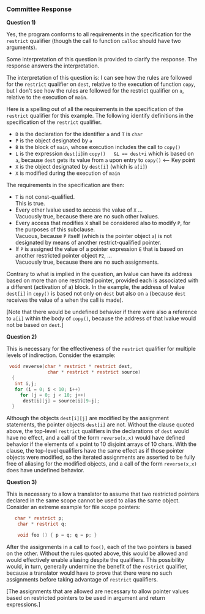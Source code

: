 ### Committee Response

**Question 1\)**

Yes, the program conforms to all requirements in the specification for the
`restrict` qualifier (though the call to function `calloc` should have two
arguments).

Some interpretation of this question is provided to clarify the response. The
response answers the interpretation.

The interpretation of this question is: I can see how the rules are followed for
the `restrict` qualifier on `dest`, relative to the execution of function
`copy`, but I don't see how the rules are followed for the restrict qualifier on
`a`, relative to the execution of `main`.

Here is a spelling out of all the requirements in the specification of the
`restrict` qualifier for this example. The following identify definitions in the
specification of the `restrict` qualifier.

* `D` is the declaration for the identifier `a` and `T` is `char`
* `P` is the object designated by `a`
* `B` is the block of `main`, whose execution includes the call to `copy()`
* `L` is the expression `dest[i]`in `copy()  
   &L == dest+i` which is based on `a`, because `dest` gets its value from `a` upon entry to `copy()` \<-- Key point
* `X` is the object designated by `dest[i]` (which is `a[i]`)
* `X` is modified during the execution of `main`

The requirements in the specification are then:

* `T` is not const-qualified.  
   This is true.
* Every other lvalue used to access the value of `X` ...  
   Vacuously true, because there are no such other lvalues.
* Every access that modifies `X` shall be considered also to modify `P`, for the purposes of this subclause.  
   Vacuous, because `P` itself (which is the pointer object `a`) is not designated by means of another restrict-qualified pointer.
* If `P` is assigned the value of a pointer expression `E` that is based on another restricted pointer object `P2`, ...  
   Vacuously true, because there are no such assignments.

Contrary to what is implied in the question, an lvalue can have its address
based on more than one restricted pointer, provided each is associated with a
different (activation of a) block. In the example, the address of lvalue
`dest[i]` in `copy()` is based not only on `dest` but also on `a` (because
`dest` receives the value of `a` when the call is made).

\[Note that there would be undefined behavior if there were also a reference to
`a[i]` within the body of `copy()`, because the address of that lvalue would not
be based on `dest`.\]

**Question 2\)**

This is necessary for the effectiveness of the `restrict` qualifier for multiple
levels of indirection. Consider the example:

```c
 void reverse(char * restrict * restrict dest,
               char * restrict * restrict source)
  {
   int i,j;
   for (i = 0; i < 10; i++)
     for (j = 0; j < 10; j++)
      dest[i][j] = source[i][9-j];
  }
```

Although the objects `dest[i][j]` are modified by the assignment statements, the
pointer objects `dest[i]` are not. Without the clause quoted above, the
top-level `restrict` qualifiers in the declarations of `dest` would have no
effect, and a call of the form `reverse(x,x)` would have defined behavior if the
elements of `x` point to 10 disjoint arrays of 10 chars. With the clause, the
top-level qualifiers have the same effect as if those pointer objects were
modified, so the iterated assignments are asserted to be fully free of aliasing
for the modified objects, and a call of the form `reverse(x,x)` does have
undefined behavior.

**Question 3\)**

This is necessary to allow a translator to assume that two restricted pointers
declared in the same scope cannot be used to alias the same object. Consider an
extreme example for file scope pointers:

```c
   char * restrict p;
    char * restrict q;

    void foo () { p = q; q = p; }
```

After the assignments in a call to `foo()`, each of the two pointers is based on
the other. Without the rules quoted above, this would be allowed and would
effectively enable aliasing despite the qualifiers. This possibility would, in
turn, generally undermine the benefit of the `restrict` qualifier, because a
translator would have to prove that there were no such assignments before taking
advantage of `restrict` qualifiers.

\[The assignments that are allowed are necessary to allow pointer values based
on restricted pointers to be used in argument and return expressions.\]
